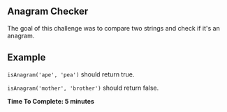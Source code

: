 ## Anagram Checker
The goal of this challenge was to compare two strings and check if it's an anagram.

## Example
`isAnagram('ape', 'pea')` should return true.

`isAnagram('mother', 'brother')` should return false.

**Time To Complete: 5 minutes**